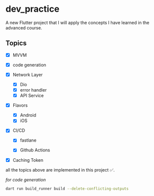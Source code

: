 # dev_practice

A new Flutter project that I will apply the concepts I have learned in the advanced course.

## Topics
- [x] MVVM

- [x] code generation

- [x] Network Layer
    - [x] Dio
    - [x] error handler
    - [x] API Service

- [x] Flavors
    - [x] Android
    - [x] iOS

- [x] CI/CD
    - [x] fastlane
    - [x] Github Actions


- [x] Caching Token    

all the topics above are implemented in this project ✅.

*for code generation*
```bash
dart run build_runner build --delete-conflicting-outputs
```
